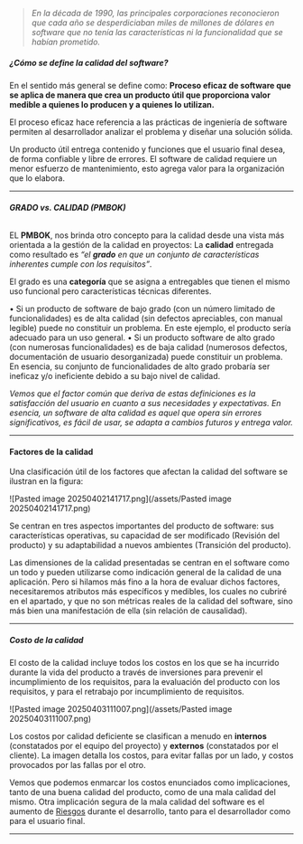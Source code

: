 > *En la década de 1990, las principales corporaciones reconocieron que cada año se desperdiciaban miles de millones de dólares en software que no tenía las características ni la funcionalidad que se habían prometido.*
##### **¿Cómo se define la calidad del software?**
En el sentido más general se define como: 
**Proceso eficaz de software que se aplica de manera que crea un producto útil que proporciona valor medible a quienes lo producen y a quienes lo utilizan.**

El proceso eficaz hace referencia a las prácticas de ingeniería de software permiten al desarrollador analizar el problema y diseñar una solución sólida.

Un producto útil entrega contenido y funciones que el usuario final desea, de forma confiable y libre de errores.
El software de calidad requiere un menor esfuerzo de mantenimiento, esto agrega valor para la organización que lo elabora.
****
###### **GRADO vs. CALIDAD (PMBOK)**
EL **PMBOK**, nos brinda otro concepto para la calidad desde una vista más orientada a la gestión de la calidad en proyectos: La **calidad** entregada como resultado es *“el **grado** en que un conjunto de características inherentes cumple con los requisitos”*. 

El grado es una **categoría** que se asigna a entregables que tienen el mismo uso funcional pero características técnicas diferentes.
	
• Si un producto de software de bajo grado (con un número limitado de funcionalidades) es de alta calidad (sin defectos apreciables, con manual legible) puede no constituir un problema. En este ejemplo, el producto sería adecuado para un uso general.
• Si un producto software de alto grado (con numerosas funcionalidades) es de baja calidad (numerosos defectos, documentación de usuario desorganizada) puede constituir un problema. En esencia, su conjunto de funcionalidades de alto grado probaría ser ineficaz y/o ineficiente debido a su bajo nivel de calidad.
	
*Vemos que el factor común que deriva de estas definiciones es la satisfacción del usuario en cuanto a sus necesidades y expectativas. En esencia, un software de alta calidad es aquel que opera sin errores significativos, es fácil de usar, se adapta a cambios futuros y entrega valor.*
****
#### **Factores de la calidad**
Una clasificación útil de los factores que afectan la calidad del software se ilustran en la figura:

![Pasted image 20250402141717.png](/assets/Pasted image 20250402141717.png)

Se centran en tres aspectos importantes del producto de software: sus características operativas, su capacidad de ser modificado (Revisión del producto) y su adaptabilidad a nuevos ambientes (Transición del producto).

Las dimensiones de la calidad presentadas se centran en el software como un todo y pueden utilizarse como indicación general de la calidad de una aplicación. Pero si hilamos más fino a la hora de evaluar dichos factores, necesitaremos atributos más específicos y medibles, los cuales no cubriré en el apartado, y que no son métricas reales de la calidad del software, sino más bien una manifestación de ella (sin relación de causalidad).
****
##### **Costo de la calidad**
El costo de la calidad incluye todos los costos en los que se ha incurrido durante la vida del producto a través de inversiones para prevenir el incumplimiento de los requisitos, para la evaluación del producto con los requisitos, y para el retrabajo por incumplimiento de requisitos. 

![Pasted image 20250403111007.png](/assets/Pasted image 20250403111007.png)

Los costos por calidad deficiente se clasifican a menudo en **internos** (constatados por el equipo del proyecto) y **externos** (constatados por el cliente).
La imagen detalla los costos, para evitar fallas por un lado, y costos provocados por las fallas por el otro.

Vemos que podemos enmarcar los costos enunciados como implicaciones, tanto de una buena calidad del producto, como de una mala calidad del mismo. Otra implicación segura de la mala calidad del software es el aumento de [Riesgos](/PMBOK/Riesgos) durante el desarrollo, tanto para el desarrollador como para el usuario final.
****
